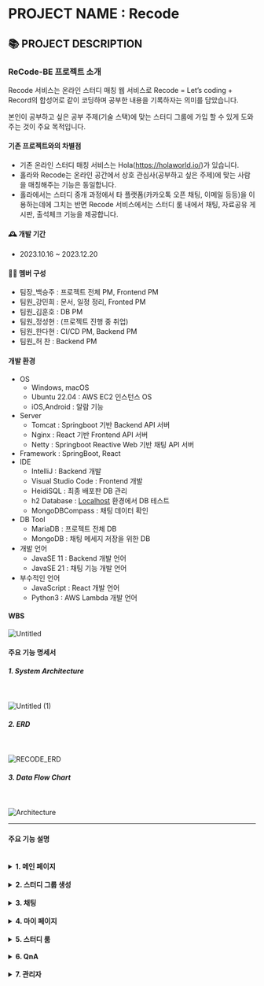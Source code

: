 # PROJECT NAME : Recode




## 📚 PROJECT DESCRIPTION

### ReCode-BE 프로젝트 소개 
Recode 서비스는 온라인 스터디 매칭 웹 서비스로 Recode = Let’s coding + Record의 합성어로 같이 코딩하며 공부한 내용을 기록하자는 의미를 담았습니다.

본인이 공부하고 싶은 공부 주제(기술 스택)에 맞는 스터디 그룹에 가입 할 수 있게 도와주는 것이 주요 목적입니다.

#### 기존 프로젝트와의 차별점
- 기존 온라인 스터디 매칭 서비스는 Hola(https://holaworld.io/)가 있습니다.
- 홀라와 Recode는 온라인 공간에서 상호 관심사(공부하고 싶은 주제)에 맞는 사람을 매칭해주는 기능은 동일합니다.
- 홀라에서는 스터디 중개 과정에서 타 플랫폼(카카오톡 오픈 채팅, 이메일 등등)을 이용하는데에 그치는 반면 Recode 서비스에서는 스터디 룸 내에서 채팅, 자료공유 게시판, 출석체크 기능을  제공합니다.

#### 🕰️ 개발 기간
- 2023.10.16 ~ 2023.12.20

#### 👨‍💻 멤버 구성 
- 팀장_백승주 : 프로젝트 전체 PM, Frontend PM 
- 팀원_강민희 : 문서, 일정 정리, Fronted PM
- 팀원_김훈호 : DB PM
- 팀원_정성현 : (프로젝트 진행 중 취업) 
- 팀원_한다현 :  CI/CD PM, Backend PM
- 팀원_허 찬 : Backend PM

#### 개발 환경 
- OS
    - Windows, macOS
    - Ubuntu 22.04 : AWS EC2 인스턴스 OS
    - iOS,Android : 알람 기능
- Server
    - Tomcat :  Springboot 기반 Backend API 서버
    - Nginx : React 기반 Frontend API 서버
    - Netty : Springboot Reactive Web 기반 채팅 API 서버
- Framework : SpringBoot, React
- IDE
    - IntelliJ : Backend 개발
    - Visual Studio Code : Frontend 개발
    - HeidiSQL : 최종 배포판 DB 관리
    - h2 Database : [Localhost](http://Localhost) 환경에서 DB 테스트
    - MongoDBCompass : 채팅 데이터 확인
- DB Tool
    - MariaDB : 프로젝트 전체 DB
    - MongoDB : 채팅 메세지 저장을 위한 DB
- 개발 언어
    - JavaSE 11 : Backend 개발 언어
    - JavaSE 21 : 채팅 기능 개발 언어
- 부수적인 언어
    - JavaScript : React 개발 언어
    - Python3 : AWS Lambda 개발 언어

#### WBS
![Untitled](https://github.com/HeoJungBaekKang/ReCode-BE/assets/137294567/daaeabc3-a014-4442-b377-67c8d5378b0d)

#### 주요 기능 명세서

##### 1. System Architecture
<br>

![Untitled (1)](https://github.com/HeoJungBaekKang/ReCode-BE/assets/137294567/42e3d902-fd81-4dd1-8332-a5982fa052be)

##### 2. ERD
<br>

![RECODE_ERD](https://github.com/HeoJungBaekKang/ReCode-BE/assets/137294567/dd8133ac-d7a1-4ce5-983e-7933a9ac3ab6)

##### 3. Data Flow Chart
<br>
   
![Architecture](https://github.com/bearkuang/ReCode-BE/assets/137677440/9520497e-4ff2-408a-8326-98f2cfdcadc8)

---

#### 주요 기능 설명
<br>
<details>
<summary><b>1. 메인 페이지</b></summary>
    <div markdown="1">
        <br>
            <p align="center">
                <img src="https://github.com/bearkuang/ReCode-BE/assets/137677440/77a6be5c-2c9c-4f10-8552-e73fa09fbd86" alt="RECODE_Main">
            </p>
        <br>
- 모집 중인 스터디 그룹 목록을 띄워줌. 각 컴포넌트에는 스터디 이름, 기술 스택, 만든 사람 등의 정보를 한 번에 표시하여 스터디 그룹을 찾는 사람이 쉽게 원하는 스터디 그룹을 찾을 수       있게함.
        <br>
            <p align="center">
                <img src="https://github.com/bearkuang/ReCode-BE/assets/137677440/320d7cf9-f796-4e35-b8f3-07bf12703c8b" alt="STACK">
            </p>
        <br>
- 본인이 공부하고 싶은 기술 스택을 지정하면 그 조건에 맞는 스터디 그룹만 나타나도록 필터링함.
        <br>
    </div>
</details>
<br>

<details>
<summary><b>2. 스터디 그룹 생성</b></summary>
    <div markdown="2">
        <br>
            <p align="center">
                <img src="https://github.com/bearkuang/ReCode-BE/assets/137677440/4f4373e2-f33c-446e-b3c1-81eb9d89b43b" alt="CREATE_ROOM">
            </p>
        <br>
- 스터디 그룹 생성 페이지에서는 스터디 이름, 출석 요일, 기술 스택 등 StudyRoom 테이블에 요구되는 각종 정보를 기입하고 생성함.
        <br>
    </div>
</details>
<br>

<details>
<summary><b>3. 채팅</b></summary>
    <div markdown="3">
        <br>
            <p align="center">
                <img src="https://github.com/bearkuang/ReCode-BE/assets/137677440/8a55b14d-be6c-4ee4-b37d-b4cafa69750b" alt="RECODE_CHAT">
            </p>
            <br>
- WebFlux을 적용하여 SSE 방식으로 MongoDB에 저장된 메세지를 실시간으로 가져오는 방식을 적용함.
            <br>
    </div>
</details>
<br> 

<details>
<summary><b>4. 마이 페이지</b></summary>
    <div markdown="4">
        <br>
            <p align="center">
                <img src="https://github.com/bearkuang/ReCode-BE/assets/137677440/d05f5124-07e0-468d-84e4-2a899cf03c82" alt="RECODE_MYPAGE">
        </p>
        <br>
- 스터디 그룹 생성 페이지에서는 스터디 이름, 출석 요일, 기술 스택 등 StudyRoom 테이블에 요구되는 각종 정보를 기입하고 생성함.
        <br>
            <p align="center">
                <img src="https://github.com/bearkuang/ReCode-BE/assets/137677440/4dfa2978-d283-4332-8256-903a88f19f16" alt="RECODE_EMAIL">
            </p>
        <br>
- 개인정보 수정 시 비밀번호 변경을 할 경우 가입 시 입력한 이메일로 비밀번호 링크가 전송되며 URL에 EmailCheckToken이 전달되어 사용자를 식별함.
        <br>
    </div>
</details>
<br> 

<details>
<summary><b>5. 스터디 룸</b></summary>
    <div markdown="5">
        <br>
**1. 메인페이지**
        <br>
            <p align="center">
                <img src="https://github.com/bearkuang/ReCode-BE/assets/137677440/a82f6a84-68e6-449b-99e3-b613e9a46bc3" alt="RECODE_ROOM">
            </p>
        <br>
- 스터디룸 메인 페이지에서는 스터디 관련 정보를 볼 수 있으며 탈퇴 버튼을 통해 스터디 탈퇴가 가능함.
        <br>
**2. 게시판**
        <br>
            <p align="center">
                <img src="https://github.com/bearkuang/ReCode-BE/assets/137677440/a64d122a-1752-40ad-9706-713be0b2d0b0" alt="RECODE_BOARD_MAIN">
            </p>
        <br>
- 스터디룸 사이드바의 전체 글 보기를 클릭하여 게시판 이동 가능함.
- 스터디룸의 마스터의 경우 공지사항, 자료공유, 회고록을 작성할 수 있으며 마스터가 아닌 멤버의 경우 공지사항을 제외한 카테코리에 대해 작성 가능함.
        <br>
            <p align="center">
                <img src="https://github.com/bearkuang/ReCode-BE/assets/137677440/cc74637b-1ee2-4735-b460-748d2b3a0642" alt="BOARD_UPLOAD">
            </p>
        <br>
- 게시글에서는 글과 댓글을 통해 소통이 가능하고 자료공유 또한 가능함.
- 업로드된 파일은 AWS S3에 저장되고 파일명이 겹치지 않도록 파일명 앞에 UUID가 추가됨.
         <br>
            <p align="center">
                <img src="https://github.com/bearkuang/ReCode-BE/assets/137677440/9f7e9475-bf99-470b-8177-ce0f174dfffd" alt="QUIZ">
        </p>
        <br>
- 스터디 구성원의 공부 방향과 실력을 가늠할 수 있는 퀴즈 게시판이 존재함.
- 구글 폼을 이용하기 위한 OAuth 2.0 사용함.
        <br>
**3. 출석체크**
        <br>
            <p align="center">
                <img src="https://github.com/bearkuang/ReCode-BE/assets/137677440/e40202cb-976e-456d-8c98-90b738649580" alt="Attendence">
            </p>
        <br>
- 스터디 활동의 지속을 위한 출석체크 기능이 존재함.
- 현재 시간과 스터디 생성 시 설정된 출석 체크 시간, 요일과 비교하여 조건 충족 시 출석이 인정됨.
        <br>
**4. 스터디 멤버 평가와 뱃지**
        <br>
            <p align="center">
                <img src="https://github.com/bearkuang/ReCode-BE/assets/137677440/fb473a51-7138-4cb3-9499-1a302f5fad68" alt="POINT">
            </p>
        <br>
- 스터디 생성 시 설정한 스터디 목표의 마지막날이 되면 사이드바에 스터디 참가 인원 평가 탭이 깜빡이며 추가됨.
- 각 인원별 평가를 통해 해당 인원에게 점수가 부여되며 점수에 따라 뱃지가 부여됨. (뱃지는 스터디 마스터가 참가 신청 인원을 승인할 때 해당 인원을 승인할 지에 대한 기준이됨)
        <br>
    </div>
</details>
<br> 

<details>
<summary><b>6. QnA</b></summary>
    <div markdown="6">
        <br>
            <p align="center">
                <img src="https://github.com/bearkuang/ReCode-BE/assets/137677440/98dc31c5-d161-49f2-8d52-cde251d44e29" alt="QNA">
            </p>
        <br>
- QnA 게시판에 글이 올라오게 되면 스터디 웹 사이트의 관리자의 Slack 으로 Qna 글이 등록되었음을 알리는 알림이 전송됨.
- QnA 의 글, 댓글의 대한 수정 및 삭제는 해당 글의 작성자만이 가능함
        <br>
    </div>
</details>
<br>

<details>
<summary><b>7. 관리자</b></summary>
    <div markdown="7">
        <br>
            <p align="center">
                <img src="https://github.com/bearkuang/ReCode-BE/assets/137677440/0a7fbaab-67eb-4bf2-8596-828c15147403" alt="ADMIN_MANAGE">
        </p>
        <br>
- 스터디의 스터디 마스터의 연락이 끊겼을 경우 사용자에 요청에 대한 응답으로 해당 관리자는 스터디 마스터 권한을 다른 스터디원에게 양도 가능함.
        <br>
            <p align="center">
                <img src="https://github.com/bearkuang/ReCode-BE/assets/137677440/97201f49-2fc1-4f14-a641-20b31b24a8f3" alt="ADD_STACK">
        </p>
        <br>
- 신기술 등장하거나 사용자가 기술 스택 추가를 요청할 경우 기술 스택 추가 가능함.
        <br>
    </div>
</details>
<br>


